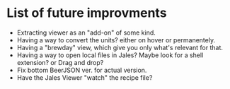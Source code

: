 # List of future improvments

* Extracting viewer as an "add-on" of some kind.
* Having a way to convert the units? either on hover or permanentely.
* Having a "brewday" view, which give you only what's relevant for that.
* Having a way to open local files in Jales? Maybe look for a shell extension? or Drag and drop?
* Fix bottom BeerJSON ver. for actual version.
* Have the Jales Viewer "watch" the recipe file?
